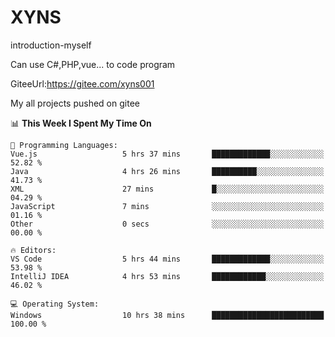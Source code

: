 # XYNS
introduction-myself

Can use C#,PHP,vue... to code program

GiteeUrl:https://gitee.com/xyns001

My all projects pushed on gitee

<!--START_SECTION:waka-->
📊 **This Week I Spent My Time On** 

```text
💬 Programming Languages: 
Vue.js                   5 hrs 37 mins       █████████████░░░░░░░░░░░░   52.82 % 
Java                     4 hrs 26 mins       ██████████░░░░░░░░░░░░░░░   41.73 % 
XML                      27 mins             █░░░░░░░░░░░░░░░░░░░░░░░░   04.29 % 
JavaScript               7 mins              ░░░░░░░░░░░░░░░░░░░░░░░░░   01.16 % 
Other                    0 secs              ░░░░░░░░░░░░░░░░░░░░░░░░░   00.00 % 

🔥 Editors: 
VS Code                  5 hrs 44 mins       █████████████░░░░░░░░░░░░   53.98 % 
IntelliJ IDEA            4 hrs 53 mins       ████████████░░░░░░░░░░░░░   46.02 % 

💻 Operating System: 
Windows                  10 hrs 38 mins      █████████████████████████   100.00 % 
```


<!--END_SECTION:waka-->
